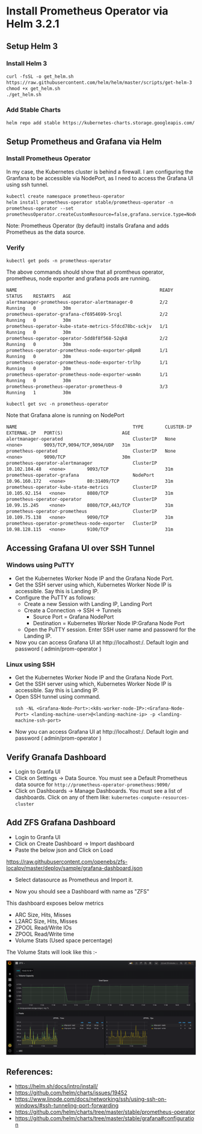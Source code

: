 # Install Prometheus Operator via Helm 3.2.1



## Setup Helm 3

### Install Helm 3
```
curl -fsSL -o get_helm.sh https://raw.githubusercontent.com/helm/helm/master/scripts/get-helm-3
chmod +x get_helm.sh
./get_helm.sh
```

### Add Stable Charts
```
helm repo add stable https://kubernetes-charts.storage.googleapis.com/
```

## Setup Prometheus and Grafana via Helm

### Install Prometheus Operator

In my case, the Kubernetes cluster is behind a firewall. I am configuring the Granfana to be accessible via NodePort, as I need to access the Grafana UI using ssh tunnel.

```
kubectl create namespace prometheus-operator
helm install prometheus-operator stable/prometheus-operator -n prometheus-operator --set prometheusOperator.createCustomResource=false,grafana.service.type=NodePort
```

Note: Prometheus Operator (by default) installs Grafana and adds Prometheus as the data source.

### Verify

```
kubectl get pods -n prometheus-operator
```

The above commands should show that all promtheus operator, prometheus, node exporter and grafana pods are running.

```
NAME                                                     READY   STATUS    RESTARTS   AGE
alertmanager-prometheus-operator-alertmanager-0          2/2     Running   0          30m
prometheus-operator-grafana-cf6954699-5rcgl              2/2     Running   0          30m
prometheus-operator-kube-state-metrics-5fdcd78bc-sckjv   1/1     Running   0          30m
prometheus-operator-operator-5dd8f8f568-52qk8            2/2     Running   0          30m
prometheus-operator-prometheus-node-exporter-p8pm8       1/1     Running   0          30m
prometheus-operator-prometheus-node-exporter-trlhp       1/1     Running   0          30m
prometheus-operator-prometheus-node-exporter-wsm4n       1/1     Running   0          30m
prometheus-prometheus-operator-prometheus-0              3/3     Running   1          30m
```

```
kubectl get svc -n prometheus-operator
```

Note that Grafana alone is running on NodePort

```
NAME                                           TYPE        CLUSTER-IP      EXTERNAL-IP   PORT(S)                      AGE
alertmanager-operated                          ClusterIP   None            <none>        9093/TCP,9094/TCP,9094/UDP   31m
prometheus-operated                            ClusterIP   None            <none>        9090/TCP                     30m
prometheus-operator-alertmanager               ClusterIP   10.102.104.48   <none>        9093/TCP                     31m
prometheus-operator-grafana                    NodePort    10.96.160.172   <none>        80:31409/TCP                 31m
prometheus-operator-kube-state-metrics         ClusterIP   10.105.92.154   <none>        8080/TCP                     31m
prometheus-operator-operator                   ClusterIP   10.99.15.245    <none>        8080/TCP,443/TCP             31m
prometheus-operator-prometheus                 ClusterIP   10.109.75.138   <none>        9090/TCP                     31m
prometheus-operator-prometheus-node-exporter   ClusterIP   10.98.128.115   <none>        9100/TCP                     31m
```

## Accessing Grafana UI over SSH Tunnel

### Windows using PuTTY

- Get the Kubernetes Worker Node IP and the Grafana Node Port.
- Get the SSH server using which, Kubernetes Worker Node IP is accessible. Say this is Landing IP.
- Configure the PuTTY as follows:
  - Create a new Session with Landing IP, Landing Port
  - Create a Connection -> SSH -> Tunnels
    - Source Port = Grafana NodePort
    - Destination = Kubernetes Worker Node IP:Grafana Node Port
  - Open the PuTTY session. Enter SSH user name and passowrd for the Landing IP.
- Now you can access Grafana UI at http://localhost:<Grafana-Node-Port>/. Default login and password ( admin/prom-operator )


### Linux using SSH

- Get the Kubernetes Worker Node IP and the Grafana Node Port.
- Get the SSH server using which, Kubernetes Worker Node IP is accessible. Say this is Landing IP.
- Open SSH tunnel using command.
  ```
  ssh -NL <Grafana-Node-Port>:<k8s-worker-node-IP>:<Grafana-Node-Port> <landing-machine-user>@<landing-machine-ip> -p <landing-machine-ssh-port>
  ```
- Now you can access Grafana UI at http://localhost:<Grafana-Node-Port>/. Default login and password ( admin/prom-operator )

## Verify Granafa Dashboard

- Login to Granfa UI
- Click on Settings -> Data Source. You must see a Default Prometheus data source for `http://prometheus-operator-prometheus:9090/`
- Click on Dashboards -> Manage Dashboards. You must see a list of dashboards. Click on any of them like: `kubernetes-compute-resources-cluster`

## Add ZFS Grafana Dashboard

- Login to Granfa UI
- Click on Create Dashboard -> Import dashboard
- Paste the below json and Click on Load

https://raw.githubusercontent.com/openebs/zfs-localpv/master/deploy/sample/grafana-dashboard.json

- Select datasource as Prometheus and Import it.

- Now you should see a Dashboard with name as "ZFS"

This dashboard exposes below metrics

- ARC Size, Hits, Misses
- L2ARC Size, Hits, Misses
- ZPOOL Read/Write IOs 
- ZPOOL Read/Write time
- Volume Stats (Used space percentage)

The Volume Stats will look like this :-

![Grafana](https://github.com/openebs/zfs-localpv/blob/master/deploy/sample/vol-stats.png)

## References:
- https://helm.sh/docs/intro/install/
- https://github.com/helm/charts/issues/19452
- https://www.linode.com/docs/networking/ssh/using-ssh-on-windows/#ssh-tunneling-port-forwarding
- https://github.com/helm/charts/tree/master/stable/prometheus-operator
- https://github.com/helm/charts/tree/master/stable/grafana#configuration

